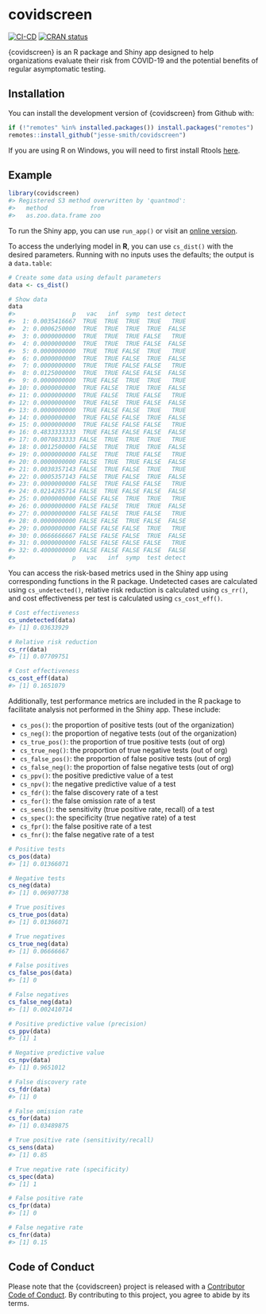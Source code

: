 
<!-- README.md is generated from README.Rmd. Please edit that file -->

# covidscreen

<!-- badges: start -->

[![CI-CD](https://github.com/jesse-smith/covidscreen/workflows/CI-CD/badge.svg)](https://github.com/jesse-smith/covidscreen/actions)
[![CRAN
status](https://www.r-pkg.org/badges/version/covidscreen)](https://CRAN.R-project.org/package=covidscreen)
<!-- badges: end -->

{covidscreen} is an R package and Shiny app designed to help
organizations evaluate their risk from COVID-19 and the potential
benefits of regular asymptomatic testing.

## Installation

You can install the development version of {covidscreen} from Github
with:

``` r
if (!"remotes" %in% installed.packages()) install.packages("remotes")
remotes::install_github("jesse-smith/covidscreen")
```

If you are using R on Windows, you will need to first install Rtools
[here](https://cran.r-project.org/bin/windows/Rtools/).

## Example

``` r
library(covidscreen)
#> Registered S3 method overwritten by 'quantmod':
#>   method            from
#>   as.zoo.data.frame zoo
```

To run the Shiny app, you can use `run_app()` or visit an [online
version](https://jesse-shiny.shinyapps.io/covidscreen/).

To access the underlying model in **R**, you can use `cs_dist()` with
the desired parameters. Running with no inputs uses the defaults; the
output is a `data.table`:

``` r
# Create some data using default parameters
data <- cs_dist()

# Show data
data
#>                p   vac   inf  symp  test detect
#>  1: 0.0035416667  TRUE  TRUE  TRUE  TRUE   TRUE
#>  2: 0.0006250000  TRUE  TRUE  TRUE  TRUE  FALSE
#>  3: 0.0000000000  TRUE  TRUE  TRUE FALSE   TRUE
#>  4: 0.0000000000  TRUE  TRUE  TRUE FALSE  FALSE
#>  5: 0.0000000000  TRUE  TRUE FALSE  TRUE   TRUE
#>  6: 0.0000000000  TRUE  TRUE FALSE  TRUE  FALSE
#>  7: 0.0000000000  TRUE  TRUE FALSE FALSE   TRUE
#>  8: 0.0125000000  TRUE  TRUE FALSE FALSE  FALSE
#>  9: 0.0000000000  TRUE FALSE  TRUE  TRUE   TRUE
#> 10: 0.0000000000  TRUE FALSE  TRUE  TRUE  FALSE
#> 11: 0.0000000000  TRUE FALSE  TRUE FALSE   TRUE
#> 12: 0.0000000000  TRUE FALSE  TRUE FALSE  FALSE
#> 13: 0.0000000000  TRUE FALSE FALSE  TRUE   TRUE
#> 14: 0.0000000000  TRUE FALSE FALSE  TRUE  FALSE
#> 15: 0.0000000000  TRUE FALSE FALSE FALSE   TRUE
#> 16: 0.4833333333  TRUE FALSE FALSE FALSE  FALSE
#> 17: 0.0070833333 FALSE  TRUE  TRUE  TRUE   TRUE
#> 18: 0.0012500000 FALSE  TRUE  TRUE  TRUE  FALSE
#> 19: 0.0000000000 FALSE  TRUE  TRUE FALSE   TRUE
#> 20: 0.0000000000 FALSE  TRUE  TRUE FALSE  FALSE
#> 21: 0.0030357143 FALSE  TRUE FALSE  TRUE   TRUE
#> 22: 0.0005357143 FALSE  TRUE FALSE  TRUE  FALSE
#> 23: 0.0000000000 FALSE  TRUE FALSE FALSE   TRUE
#> 24: 0.0214285714 FALSE  TRUE FALSE FALSE  FALSE
#> 25: 0.0000000000 FALSE FALSE  TRUE  TRUE   TRUE
#> 26: 0.0000000000 FALSE FALSE  TRUE  TRUE  FALSE
#> 27: 0.0000000000 FALSE FALSE  TRUE FALSE   TRUE
#> 28: 0.0000000000 FALSE FALSE  TRUE FALSE  FALSE
#> 29: 0.0000000000 FALSE FALSE FALSE  TRUE   TRUE
#> 30: 0.0666666667 FALSE FALSE FALSE  TRUE  FALSE
#> 31: 0.0000000000 FALSE FALSE FALSE FALSE   TRUE
#> 32: 0.4000000000 FALSE FALSE FALSE FALSE  FALSE
#>                p   vac   inf  symp  test detect
```

You can access the risk-based metrics used in the Shiny app using
corresponding functions in the R package. Undetected cases are
calculated using `cs_undetected()`, relative risk reduction is
calculated using `cs_rr()`, and cost effectiveness per test is
calculated using `cs_cost_eff()`.

``` r
# Cost effectiveness
cs_undetected(data)
#> [1] 0.03633929

# Relative risk reduction
cs_rr(data)
#> [1] 0.07709751

# Cost effectiveness
cs_cost_eff(data)
#> [1] 0.1651079
```

Additionally, test performance metrics are included in the R package to
facilitate analysis not performed in the Shiny app. These include:

-   `cs_pos()`: the proportion of positive tests (out of the
    organization)
-   `cs_neg()`: the proportion of negative tests (out of the
    organization)
-   `cs_true_pos()`: the proportion of true positive tests (out of org)
-   `cs_true_neg()`: the proportion of true negative tests (out of org)
-   `cs_false_pos()`: the proportion of false positive tests (out of
    org)
-   `cs_false_neg()`: the proportion of false negative tests (out of
    org)
-   `cs_ppv()`: the positive predictive value of a test
-   `cs_npv()`: the negative predictive value of a test
-   `cs_fdr()`: the false discovery rate of a test
-   `cs_for()`: the false omission rate of a test
-   `cs_sens()`: the sensitivity (true positive rate, recall) of a test
-   `cs_spec()`: the specificity (true negative rate) of a test
-   `cs_fpr()`: the false positive rate of a test
-   `cs_fnr()`: the false negative rate of a test

``` r
# Positive tests
cs_pos(data)
#> [1] 0.01366071

# Negative tests
cs_neg(data)
#> [1] 0.06907738

# True positives
cs_true_pos(data)
#> [1] 0.01366071

# True negatives
cs_true_neg(data)
#> [1] 0.06666667

# False positives
cs_false_pos(data)
#> [1] 0

# False negatives
cs_false_neg(data)
#> [1] 0.002410714

# Positive predictive value (precision)
cs_ppv(data)
#> [1] 1

# Negative predictive value
cs_npv(data)
#> [1] 0.9651012

# False discovery rate
cs_fdr(data)
#> [1] 0

# False omission rate
cs_for(data)
#> [1] 0.03489875

# True positive rate (sensitivity/recall)
cs_sens(data)
#> [1] 0.85

# True negative rate (specificity)
cs_spec(data)
#> [1] 1

# False positive rate
cs_fpr(data)
#> [1] 0

# False negative rate
cs_fnr(data)
#> [1] 0.15
```

## Code of Conduct

Please note that the {covidscreen} project is released with a
[Contributor Code of
Conduct](https://contributor-covenant.org/version/2/0/CODE_OF_CONDUCT.html).
By contributing to this project, you agree to abide by its terms.

